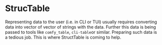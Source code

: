 # StrucTable

Representing data to the user (i.e. in CLI or TUI) usually requires converting
data into vector of vector of strings with the data. Further this data is being
passed to tools like `comfy_table`, `cli-table`or similar. Preparing such data
is a tedious job. This is where StructTable is coming to help.
